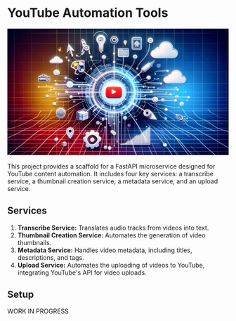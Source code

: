 # YouTube Automation Tools

![Logo](logo.jpg)

This project provides a scaffold for a FastAPI microservice designed for YouTube content automation. It includes four key services: a transcribe service, a thumbnail creation service, a metadata service, and an upload service.

## Services

1. **Transcribe Service:** Translates audio tracks from videos into text.
2. **Thumbnail Creation Service:** Automates the generation of video thumbnails.
3. **Metadata Service:** Handles video metadata, including titles, descriptions, and tags.
4. **Upload Service:** Automates the uploading of videos to YouTube, integrating YouTube's API for video uploads.

## Setup

WORK IN PROGRESS